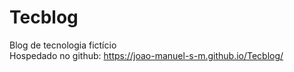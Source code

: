 # Tecblog
Blog de tecnologia fictício <br>
Hospedado no github: https://joao-manuel-s-m.github.io/Tecblog/
